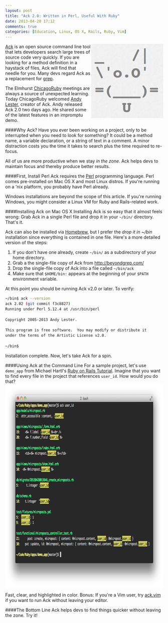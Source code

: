 ```yaml
---
layout: post
title: "Ack 2.0: Written in Perl, Useful With Ruby"
date: 2013-04-20 17:12
comments: true
categories: [Education, Linux, OS X, Rails, Ruby, Vim]
---
```

<img src="/images/ack.png" align="right" height="237" width="230" alt="Ack Linux Mac OS X" title="Ack Linux Mac OS X">

[Ack](http://beyondgrep.com/) is an open source command line tool that lets developers search large trees of source code very quickly. If you are looking for a method definition in a haystack of files, Ack will find that needle for you. Many devs regard Ack as a replacement for [grep](http://en.wikipedia.org/wiki/Grep).

The Elmhurst [ChicagoRuby](http://chicagoruby.org) meetings are always a source of unexpected learning. Today ChicagoRuby welcomed [Andy Lester](http://twitter.com/petdance), creator of Ack. Andy released Ack 2.0 two days ago. He shared some of the latest features in an impromptu demo.

<!--more-->
####Why Ack?
Have you ever been working on a project, only to be interrupted when you need to look for something? It could be a method name, a variable declaration, or a string of text in a comment. A minor distraction costs you the time it takes to search plus the time required to re-focus.

All of us are more productive when we stay _in the zone_. Ack helps devs to maintain focus and thereby produce better results.

####First, Install Perl
Ack requires the [Perl](http://en.wikipedia.org/wiki/Perl) programming language. Perl comes pre-installed on Mac OS X and most Linux distros. If you're running on a 'nix platform, you probably have Perl already.

Windows installations are beyond the scope of this article. If you're running Windows, you might consider a Linux VM for Ruby and Rails-related work.

####Installing Ack on Mac OS X
Installing Ack is so easy that it almost feels wrong: Grab Ack in a single Perl file and drop it in your `~/bin/` directory. That's it. 

Ack can also be installed via [Homebrew](http://mxcl.github.io/homebrew/), but I prefer the _drop it in ~/bin_ installation since everything is contained in one file. Here's a more detailed version of the steps:

1. If you don't have one already, create `~/bin/` as a subdirectory of your home directory.
2. Grab a the single-file copy of Ack from [http://beyondgrep.com/ ](http://beyondgrep.com/)
3. Drop the single-file copy of Ack into a file called `~/bin/ack`
4. Make sure that `$HOME/bin:` appears at the beginning of your `$PATH` environment variable.

At this point you should be running Ack v2.0 or later. To verify:

```bash
~/bin$ ack --version
ack 2.02 (git commit f3c8827)
Running under Perl 5.12.4 at /usr/bin/perl

Copyright 2005-2013 Andy Lester.

This program is free software.  You may modify or distribute it
under the terms of the Artistic License v2.0.

~/bin$
```

Installation complete. Now, let's take Ack for a spin.

####Using Ack at the Command Line
For a sample project, let's use `demo_app` from Michael Hartl's [Ruby on
Rails Tutorial](http://rubyonrailstutorial.com). Imagine that you want
to find every file in the project that references `user_id`. How would
you do that?
<img src="/images/ack_user_id.png" align="center" height="650" width="887" alt="Ack command line demo" title="Ack command line demo">

Fast, clear, and highlighted in color. Bonus: If you're a Vim user,
try [ack.vim](https://github.com/mileszs/ack.vim) if you want to run Ack
without leaving your editor.

####The Bottom Line
Ack helps devs to find things quicker without leaving the zone. Try it!

